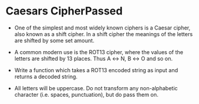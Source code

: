 # Caesars CipherPassed
* One of the simplest and most widely known ciphers is a Caesar cipher, also known as a shift cipher. In a shift cipher the meanings of the letters are shifted by some set amount.

* A common modern use is the ROT13 cipher, where the values of the letters are shifted by 13 places. Thus A ↔ N, B ↔ O and so on.

* Write a function which takes a ROT13 encoded string as input and returns a decoded string.

* All letters will be uppercase. Do not transform any non-alphabetic character (i.e. spaces, punctuation), but do pass them on.